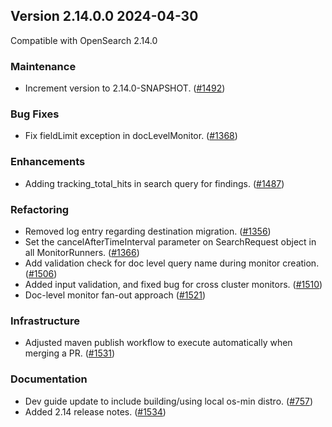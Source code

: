 ## Version 2.14.0.0 2024-04-30
Compatible with OpenSearch 2.14.0

### Maintenance
* Increment version to 2.14.0-SNAPSHOT. ([#1492](https://github.com/opensearch-project/alerting/pull/1492))

### Bug Fixes
* Fix fieldLimit exception in docLevelMonitor. ([#1368](https://github.com/opensearch-project/alerting/pull/1368))

### Enhancements
* Adding tracking_total_hits in search query for findings. ([#1487](https://github.com/opensearch-project/alerting/pull/1487))

### Refactoring
* Removed log entry regarding destination migration. ([#1356](https://github.com/opensearch-project/alerting/pull/1356))
* Set the cancelAfterTimeInterval parameter on SearchRequest object in all MonitorRunners. ([#1366](https://github.com/opensearch-project/alerting/pull/1366))
* Add validation check for doc level query name during monitor creation. ([#1506](https://github.com/opensearch-project/alerting/pull/1506))
* Added input validation, and fixed bug for cross cluster monitors. ([#1510](https://github.com/opensearch-project/alerting/pull/1510))
* Doc-level monitor fan-out approach ([#1521](https://github.com/opensearch-project/alerting/pull/1521))

### Infrastructure
* Adjusted maven publish workflow to execute automatically when merging a PR. ([#1531](https://github.com/opensearch-project/alerting/pull/1531))

### Documentation
* Dev guide update to include building/using local os-min distro. ([#757](https://github.com/opensearch-project/alerting/pull/757))
* Added 2.14 release notes. ([#1534](https://github.com/opensearch-project/alerting/pull/1534))